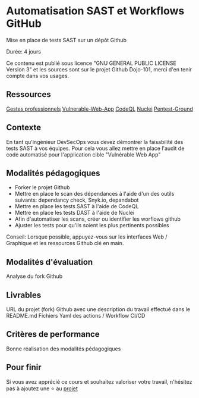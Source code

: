 # Automatisation SAST et Workflows GitHub

Mise en place de tests SAST sur un dépôt Github

Durée: 4 jours

Ce contenu est publié sous licence "GNU GENERAL PUBLIC LICENSE Version 3" et les sources sont sur le projet Github Dojo-101, merci d'en tenir compte dans vos usages.

## Ressources

[Gestes professionnels](https://github.com/Aif4thah/Dojo-101)
[Vulnerable-Web-App](https://github.com/Aif4thah/Vulnerable-Light-Apps)
[CodeQL](https://codeql.github.com/)
[Nuclei](https://blog.projectdiscovery.io/implementing-nuclei-into-your-github-ci-cd-for-scanning-live-web-applications/)
[Pentest-Ground](https://pentest-ground.com)

## Contexte

En tant qu'ingénieur DevSecOps vous devez démontrer la faisabilité des tests SAST à vos équipes. Pour cela vous allez mettre en place l'audit de code automatisé pour l'application cible "Vulnérable Web App"

## Modalités pédagogiques

* Forker le projet Github
* Mettre en place le scan des dépendances à l'aide d'un des outils suivants: dependancy check, Snyk.io, depandabot
* Mettre en place les tests SAST à l'aide de CodeQL
* Mettre en place les tests DAST à l'aide de Nuclei
* Afin d'automatiser les scans, créer ou identifier les worflows github
* Ajuster les tests pour qu'ils soient les plus pertinents possibles

Conseil: Lorsque possible, appuyez-vous sur les interfaces Web / Graphique et les ressources Github clé en main.

## Modalités d'évaluation

Analyse du fork Github

## Livrables

URL du projet (fork) Github avec une description du travail effectué dans le README.md
Fichiers Yaml des actions / Workflow CI/CD

## Critères de performance

Bonne réalisation des modalités pédagogiques


## Pour finir

Si vous avez apprécié ce cours et souhaitez valoriser votre travail, n'hésitez pas à ajoutez une ⭐ au [projet](https://github.com/Aif4thah/Dojo-101)
